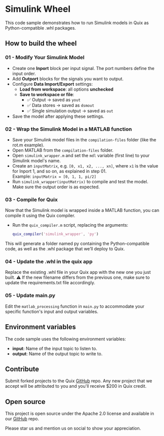 # Simulink Wheel

This code sample demonstrates how to run Simulink models in Quix as Python-compatible .whl packages.

## How to build the wheel

### 01 - Modify Your Simulink Model
- Create one **Inport** block per input signal. The port numbers define the input order.
- Add **Outport** blocks for the signals you want to output.
- Configure **Data Import/Export** settings:
  - **Load from workspace**: all options **unchecked**
  - **Save to workspace or file**:
    - ✅ Output → saved as `yout`
    - ✅ Data stores → saved as `dsmout`
    - ✅ Single simulation output → saved as `out`
- Save the model after applying these settings.

### 02 - Wrap the Simulink Model in a MATLAB function
- Save your Simulink model files in the `compilation-files` folder (like the rot.m example).
- Open MATLAB from the `compilation-files` folder.
- Open `simulink_wrapper.m` and set the `mdl` variable (first line) to your Simulink model's name.
- Create an `inputMatrix`, e.g. `[0, x1, x2, ..., xn]`, where `x1` is the value for Inport 1, and so on, as explained in step 01.  
  Example: `inputMatrix = [0, 1, 1, pi/2]`
- Run `simulink_wrapper(inputMatrix)` to compile and test the model. Make sure the output order is as expected.

### 03 - Compile for Quix
Now that the Simulink model is wrapped inside a MATLAB function, you can compile it using the Quix compiler.
- Run the `quix_compiler.m` script, replacing the arguments:  
  ```matlab
  quix_compiler('simulink_wrapper', 'py')
This will generate a folder named py containing the Python-compatible code, as well as the .whl package that we’ll deploy to Quix.

### 04 - Update the .whl in the quix app
Replace the existing .whl file in your Quix app with the new one you just built.
⚠️ If the new filename differs from the previous one, make sure to update the requirements.txt file accordingly.

### 05 - Update main.py
Edit the `matlab_processing` function in `main.py` to accommodate your specific function's input and output variables.


## Environment variables

The code sample uses the following environment variables:

- **input**: Name of the input topic to listen to.
- **output**: Name of the output topic to write to.

## Contribute

Submit forked projects to the Quix [GitHub](https://github.com/quixio/quix-samples) repo. Any new project that we accept will be attributed to you and you'll receive $200 in Quix credit.

## Open source

This project is open source under the Apache 2.0 license and available in our [GitHub](https://github.com/quixio/quix-samples) repo.

Please star us and mention us on social to show your appreciation.